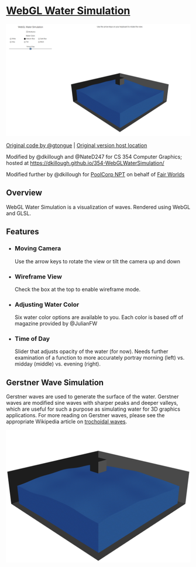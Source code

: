 # [WebGL Water Simulation](https://dkillough.github.io/PoolCorpWaterSim/)
![](readme-assets/poolcorp1.png)

[Original code by @gtongue](https://github.com/gtongue/WebGLWater) | [Original version host location](https://gtongue.github.io/WebGLWater/)

Modified by @dkillough and @NateD247 for CS 354 Computer Graphics; hosted at https://dkillough.github.io/354-WebGLWaterSimulation/

Modified further by @dkillough for [PoolCorp NPT](https://www.nptpool.com/) on behalf of [Fair Worlds](https://www.fairworlds.com/)

## Overview

WebGL Water Simulation is a visualization of waves. Rendered using WebGL and GLSL.

## Features

- ### Moving Camera
  Use the arrow keys to rotate the view or tilt the camera up and down
  
- ### Wireframe View
  Check the box at the top to enable wireframe mode.
  
- ### Adjusting Water Color
  Six water color options are available to you. Each color is based off of magazine provided by @JulianFW
  
- ### Time of Day
  Slider that adjusts opacity of the water (for now). Needs further examination of a function to more accurately portray morning (left) vs. midday (middle) vs. evening (right).

## Gerstner Wave Simulation
Gerstner waves are used to generate the surface of the water. Gerstner waves are modified sine waves with sharper peaks and deeper valleys, which are useful for such a purpose as simulating water for 3D graphics applications. For more reading on Gerstner waves, please see the appropriate Wikipedia article on [trochoidal waves](https://en.wikipedia.org/wiki/Trochoidal_wave).

![](readme-assets/poolcorp.png)

